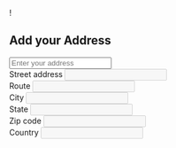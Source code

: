 !<!DOCTYPE html>
<html lang="en" dir="ltr">
  <head>
    <meta charset="utf-8">
    <title></title>
  </head>
  <body>
      <div class="container">
        <div class="panel panel-primary">
        <div class="panel-heading">
        <h2 class="panel-title">Add your Address</h2>
      </div>
      <div class="panel-body">
        <input id="autocomplete" placeholder="Enter your address" onFocus="geolocate()" type="text" class="form-control">
        <div id="address">
          <div class="row">
            <div class="col-md-6">
              <label class="control-label">Street address</label>
              <input class="form-control" id="street_number" disabled="true">
            </div>
            <div class="col-md-6">
              <label class="control-label">Route</label>
              <input class="form-control" id="route" disabled="true">
            </div>
          </div>
          <div class="row">
            <div class="col-md-6">
              <label class="control-label">City</label>
              <input class="form-control field" id="locality" disabled="true">
            </div>
            <div class="col-md-6">
              <label class="control-label">State</label>
              <input class="form-control" id="administrative_area_level_1" disabled="true">
            </div>
          </div>
          <div class="row">
            <div class="col-md-6">
              <label class="control-label">Zip code</label>
              <input class="form-control" id="postal_code" disabled="true">
            </div>
            <div class="col-md-6">
              <label class="control-label">Country</label>
              <input class="form-control" id="country" disabled="true">
            </div>
          </div>
        </div>
      </div>
    </div>
</div>
  <script src="https://maps.googleapis.com/maps/api/js?key=AIzaSyAcIGfYDMu8bU9i663-ooSTVpOEP3vV8O4&libraries=places&callback=initAutocomplete" async defer></script>
  </body>
</html>

